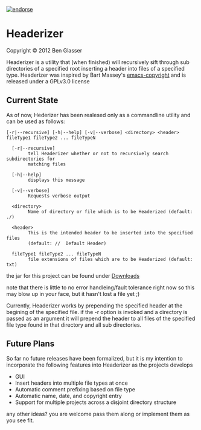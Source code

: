 [![endorse](https://api.coderwall.com/benglasser/endorsecount.png)](https://coderwall.com/benglasser)

Headerizer
==========
Copyright © 2012 Ben Glasser

Headerizer is a utility that (when finished) will recursively sift through sub directories of a specified root inserting a header into files of a specified type.  Headerizer was inspired by Bart Massey's [emacs-copyright](https://github.com/BartMassey/emacs-copyright) and is released under a GPLv3.0 license

Current State
-------------
As of now, Hederizer has been realesed only as a commandline utility and can be used  as follows:


```
[-r|--recursive] [-h|--help] [-v|--verbose] <directory> <header> fileType1 fileType2 ... fileTypeN

  [-r|--recursive]
        tell Headerizer whether or not to recursively search subdirectories for
        matching files

  [-h|--help]
        displays this message

  [-v|--verbose]
        Requests verbose output

  <directory>
        Name of directory or file which is to be Headerized (default: ./)

  <header>
        This is the intended header to be inserted into the specified files
        (default: //  Default Header)

  fileType1 fileType2 ... fileTypeN
        file extensions of files which are to be Headerized (default: txt)
```

the jar for this project can be found under [Downloads](https://github.com/BenGlasser/Headerizer/downloads)

note that there is little to no error handleing/fault tolerance right now so this may blow up in your face, but it hasn't lost a file yet ;)

Currently, Headerizer works by prepending the specified header at the begining of the specified file.  if the -r option is invoked and a directory is passed as an argument it will prepend the header to all files of the specified file type found in that directory and all sub directories.

Future Plans
------------
So far no future releases have been formalized, but it is my intention to incorporate the following features into Headerizer as the projects develops

*    GUI 
*    Insert headers into multiple file types at once
*    Automatic comment prefixing based on file type
*    Automatic name, date, and copyright entry
*    Support for multiple projects across a disjoint directory structure

any other ideas? you are welcome pass them along or implement them as you see fit.
